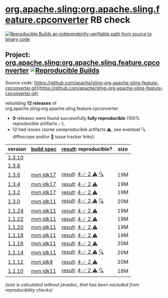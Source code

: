 [org.apache.sling:org.apache.sling.feature.cpconverter](https://central.sonatype.com/artifact/org.apache.sling/org.apache.sling.feature.cpconverter/versions) RB check
=======

[![Reproducible Builds](https://reproducible-builds.org/images/logos/rb.svg) an independently-verifiable path from source to binary code](https://reproducible-builds.org/)

## Project: [org.apache.sling:org.apache.sling.feature.cpconverter](https://central.sonatype.com/artifact/org.apache.sling/org.apache.sling.feature.cpconverter/versions) [![Reproducible Builds](https://img.shields.io/endpoint?url=https://raw.githubusercontent.com/jvm-repo-rebuild/reproducible-central/master/content/org/apache/sling/org.apache.sling.feature.cpconverter/badge.json)](https://github.com/jvm-repo-rebuild/reproducible-central/blob/master/content/org/apache/sling/org.apache.sling.feature.cpconverter/README.md)

Source code: [https://github.com/apache/sling-org-apache-sling-feature-cpconverter.git](https://github.com/apache/sling-org-apache-sling-feature-cpconverter.git)

rebuilding **12 releases** of org.apache.sling:org.apache.sling.feature.cpconverter:
- **0** releases were found successfully **fully reproducible** (100% reproducible artifacts :white_check_mark:),
- 12 had issues (some unreproducible artifacts :warning:, see eventual :mag: diffoscope and/or :memo: issue tracker links):

| version | [build spec](/BUILDSPEC.md) | [result](https://reproducible-builds.org/docs/jvm/): reproducible? | size |
| -- | --------- | ------ | -- |
| [1.3.10](https://central.sonatype.com/artifact/org.apache.sling/org.apache.sling.feature.cpconverter/1.3.10/pom) | | | |
| [1.3.8](https://central.sonatype.com/artifact/org.apache.sling/org.apache.sling.feature.cpconverter/1.3.8/pom) | | | |
| [1.3.6](https://central.sonatype.com/artifact/org.apache.sling/org.apache.sling.feature.cpconverter/1.3.6/pom) | [mvn jdk17](org.apache.sling.feature.cpconverter-1.3.6.buildspec) | [result](org.apache.sling.feature.cpconverter-1.3.6.buildinfo): [4 :white_check_mark:  2 :warning:](org.apache.sling.feature.cpconverter-1.3.6.buildcompare) [:mag:](org.apache.sling.feature.cpconverter-1.3.6.diffoscope) | 19M |
| [1.3.4](https://central.sonatype.com/artifact/org.apache.sling/org.apache.sling.feature.cpconverter/1.3.4/pom) | [mvn jdk17](org.apache.sling.feature.cpconverter-1.3.4.buildspec) | [result](org.apache.sling.feature.cpconverter-1.3.4.buildinfo): [4 :white_check_mark:  2 :warning:](org.apache.sling.feature.cpconverter-1.3.4.buildcompare) | 19M |
| [1.3.2](https://central.sonatype.com/artifact/org.apache.sling/org.apache.sling.feature.cpconverter/1.3.2/pom) | [mvn jdk17](org.apache.sling.feature.cpconverter-1.3.2.buildspec) | [result](org.apache.sling.feature.cpconverter-1.3.2.buildinfo): [4 :white_check_mark:  2 :warning:](org.apache.sling.feature.cpconverter-1.3.2.buildcompare) | 19M |
| [1.3.0](https://central.sonatype.com/artifact/org.apache.sling/org.apache.sling.feature.cpconverter/1.3.0/pom) | [mvn jdk11](org.apache.sling.feature.cpconverter-1.3.0.buildspec) | [result](org.apache.sling.feature.cpconverter-1.3.0.buildinfo): [4 :white_check_mark:  2 :warning:](org.apache.sling.feature.cpconverter-1.3.0.buildcompare) [:mag:](org.apache.sling.feature.cpconverter-1.3.0.diffoscope) | 20M |
| [1.1.24](https://central.sonatype.com/artifact/org.apache.sling/org.apache.sling.feature.cpconverter/1.1.24/pom) | [mvn jdk11](org.apache.sling.feature.cpconverter-1.1.24.buildspec) | [result](org.apache.sling.feature.cpconverter-1.1.24.buildinfo): [4 :white_check_mark:  2 :warning:](org.apache.sling.feature.cpconverter-1.1.24.buildcompare) | 19M |
| [1.1.22](https://central.sonatype.com/artifact/org.apache.sling/org.apache.sling.feature.cpconverter/1.1.22/pom) | [mvn jdk11](org.apache.sling.feature.cpconverter-1.1.22.buildspec) | [result](org.apache.sling.feature.cpconverter-1.1.22.buildinfo): [4 :white_check_mark:  2 :warning:](org.apache.sling.feature.cpconverter-1.1.22.buildcompare) | 19M |
| [1.1.20](https://central.sonatype.com/artifact/org.apache.sling/org.apache.sling.feature.cpconverter/1.1.20/pom) | [mvn jdk11](org.apache.sling.feature.cpconverter-1.1.20.buildspec) | [result](org.apache.sling.feature.cpconverter-1.1.20.buildinfo): [4 :white_check_mark:  2 :warning:](org.apache.sling.feature.cpconverter-1.1.20.buildcompare) | 19M |
| [1.1.18](https://central.sonatype.com/artifact/org.apache.sling/org.apache.sling.feature.cpconverter/1.1.18/pom) | [mvn jdk11](org.apache.sling.feature.cpconverter-1.1.18.buildspec) | [result](org.apache.sling.feature.cpconverter-1.1.18.buildinfo): [4 :white_check_mark:  2 :warning:](org.apache.sling.feature.cpconverter-1.1.18.buildcompare) | 19M |
| [1.1.16](https://central.sonatype.com/artifact/org.apache.sling/org.apache.sling.feature.cpconverter/1.1.16/pom) | [mvn jdk11](org.apache.sling.feature.cpconverter-1.1.16.buildspec) | [result](org.apache.sling.feature.cpconverter-1.1.16.buildinfo): [4 :white_check_mark:  2 :warning:](org.apache.sling.feature.cpconverter-1.1.16.buildcompare) | 20M |
| [1.1.14](https://central.sonatype.com/artifact/org.apache.sling/org.apache.sling.feature.cpconverter/1.1.14/pom) | [mvn jdk11](org.apache.sling.feature.cpconverter-1.1.14.buildspec) | [result](org.apache.sling.feature.cpconverter-1.1.14.buildinfo): [4 :white_check_mark:  2 :warning:](org.apache.sling.feature.cpconverter-1.1.14.buildcompare) [:mag:](org.apache.sling.feature.cpconverter-1.1.14.diffoscope) | 20M |
| [1.1.12](https://central.sonatype.com/artifact/org.apache.sling/org.apache.sling.feature.cpconverter/1.1.12/pom) | [mvn jdk8](org.apache.sling.feature.cpconverter-1.1.12.buildspec) | [result](org.apache.sling.feature.cpconverter-1.1.12.buildinfo): [4 :white_check_mark:  2 :warning:](org.apache.sling.feature.cpconverter-1.1.12.buildcompare) | 20M |
| [1.1.10](https://central.sonatype.com/artifact/org.apache.sling/org.apache.sling.feature.cpconverter/1.1.10/pom) | [mvn jdk11](org.apache.sling.feature.cpconverter-1.1.10.buildspec) | [result](org.apache.sling.feature.cpconverter-1.1.10.buildinfo): [4 :white_check_mark:  2 :warning:](org.apache.sling.feature.cpconverter-1.1.10.buildcompare) [:mag:](org.apache.sling.feature.cpconverter-1.1.10.diffoscope) | 18M |

<i>(size is calculated without javadoc, that has been excluded from reproducibility checks)</i>
